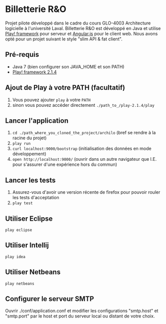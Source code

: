 # Billetterie R&O

Projet pilote développé dans le cadre du cours GLO-4003 Architecture logicielle à l'université Laval. Billetterie R&O est développé en Java et utilise [Play! framework](http://www.playframework.com/) pour serveur et [Angular.js](http://angularjs.org) pour le client web.
Nous avons opté pour un projet suivant le style "slim API & fat client".

## Pré-requis
* Java 7  (bien configurer son JAVA_HOME et son PATH)
* [Play! framework 2.1.4](http://downloads.typesafe.com/play/2.1.4/play-2.1.4.zip)

## Ajout de Play à votre PATH (facultatif)
1. Vous pouvez ajouter `play` à votre `PATH`
2. sinon vous pouvez accéder directement `./path_to_/play-2.1.4/play`

## Lancer l'application
1. `cd ./path_where_you_cloned_the_project/archilo` (bref se rendre à la racine du projet)
2. `play run`
3. `curl localhost:9000/bootstrap` (initialisation des données en mode développement)
4. `open http://localhost:9000/` (ouvrir dans un autre navigateur que I.E. pour s'assurer d'une expérience hors du commun)

## Lancer les tests
1. Assurez-vous d'avoir une version récente de firefox pour pouvoir rouler les tests d'acceptation
2. `play test`

## Utiliser Eclipse
`play eclipse`

## Utiliser Intellij
`play idea`

## Utiliser Netbeans
`play netbeans`

## Configurer le serveur SMTP
Ouvrir ./conf/application.conf et modifier les configurations "smtp.host" et "smtp.port" par le
host et port du serveur local ou distant de votre choix.